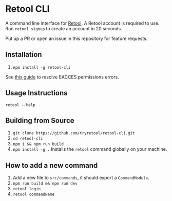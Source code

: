 # Retool CLI

A command line interface for [Retool](https://retool.com/). A Retool account is required to use. Run `retool signup` to create an account in 20 seconds.

Put up a PR or open an issue in this repository for feature requests.

## Installation

1. `npm install -g retool-cli`

See [this guide](https://docs.npmjs.com/resolving-eacces-permissions-errors-when-installing-packages-globally) to resolve EACCES permissions errors.

## Usage Instructions

`retool --help`

## Building from Source

1. `git clone https://github.com/tryretool/retool-cli.git`
2. `cd retool-cli`
3. `npm i && npm run build`
4. `npm install -g .` Installs the `retool` command globally on your machine.

## How to add a new command

1. Add a new file to `src/commands`, it should export a `CommandModule`.
2. `npm run build && npm run dev`
3. `retool login`
4. `retool commandName`
